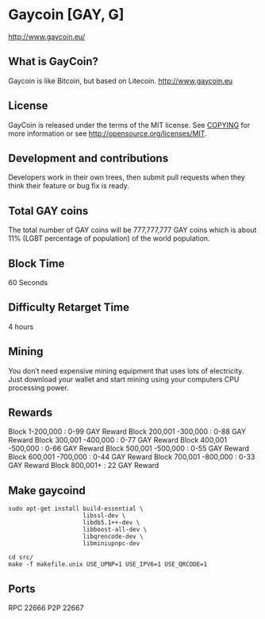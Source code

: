 # Gaycoin [GAY, Ǥ]
http://www.gaycoin.eu/

## What is GayCoin?
Gaycoin is like Bitcoin, but based on Litecoin. http://www.gaycoin.eu

## License
GayCoin is released under the terms of the MIT license. See [COPYING](COPYING)
for more information or see http://opensource.org/licenses/MIT.

## Development and contributions
Developers work in their own trees, then submit pull requests when they think
their feature or bug fix is ready.

## Total GAY coins

The total number of GAY coins will be 777,777,777 GAY coins which is about 11% (LGBT percentage of population) of the world population.

## Block Time

60 Seconds

## Difficulty Retarget Time

4 hours

## Mining

You don’t need expensive mining equipment that uses lots of electricity. Just download your wallet and start mining using your computers CPU processing power.

## Rewards

Block 1-200,000 : 0-99 GAY Reward
Block 200,001 -300,000 : 0-88 GAY Reward
Block 300,001 -400,000 : 0-77 GAY Reward
Block 400,001 -500,000 : 0-66 GAY Reward
Block 500,001 -500,000 : 0-55 GAY Reward
Block 600,001 -700,000 : 0-44 GAY Reward
Block 700,001 -800,000 : 0-33 GAY Reward
Block 800,001+ : 22 GAY Reward

## Make gaycoind

    sudo apt-get install build-essential \
                         libssl-dev \
                         libdb5.1++-dev \
                         libboost-all-dev \
                         libqrencode-dev \
                         libminiupnpc-dev

    cd src/
    make -f makefile.unix USE_UPNP=1 USE_IPV6=1 USE_QRCODE=1

## Ports
RPC 22666
P2P 22667
